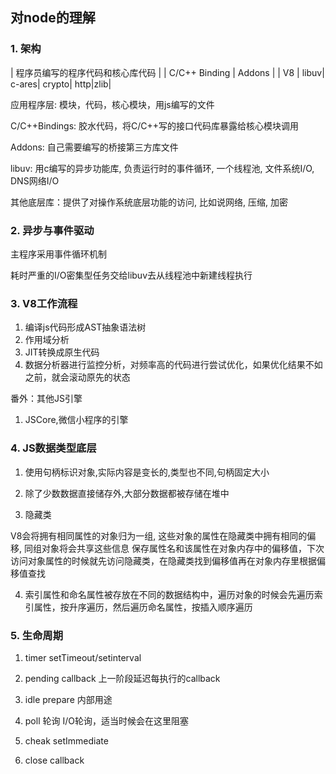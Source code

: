 ## 对node的理解

### 1. 架构

|  程序员编写的程序代码和核心库代码 |
|   C/C++ Binding  |   Addons      |
| V8 | libuv| c-ares| crypto| http|zlib|

应用程序层: 模块，代码，核心模块，用js编写的文件

C/C++Bindings: 胶水代码，将C/C++写的接口代码库暴露给核心模块调用

Addons: 自己需要编写的桥接第三方库文件

libuv: 用c编写的异步功能库, 负责运行时的事件循环, 一个线程池, 文件系统I/O, DNS网络I/O

其他底层库：提供了对操作系统底层功能的访问, 比如说网络, 压缩, 加密

### 2. 异步与事件驱动

主程序采用事件循环机制

耗时严重的I/O密集型任务交给libuv去从线程池中新建线程执行

### 3. V8工作流程

1. 编译js代码形成AST抽象语法树
2. 作用域分析
3. JIT转换成原生代码
4. 数据分析器进行监控分析，对频率高的代码进行尝试优化，如果优化结果不如之前，就会滚动原先的状态

番外：其他JS引擎

1. JSCore,微信小程序的引擎

### 4. JS数据类型底层

1. 使用句柄标识对象,实际内容是变长的,类型也不同,句柄固定大小

2. 除了少数数据直接储存外,大部分数据都被存储在堆中

3. 隐藏类

V8会将拥有相同属性的对象归为一组, 这些对象的属性在隐藏类中拥有相同的偏移, 同组对象将会共享这些信息
保存属性名和该属性在对象内存中的偏移值，下次访问对象属性的时候就先访问隐藏类，在隐藏类找到偏移值再在对象内存里根据偏移值查找

4. 索引属性和命名属性被存放在不同的数据结构中，遍历对象的时候会先遍历索引属性，按升序遍历，然后遍历命名属性，按插入顺序遍历

### 5. 生命周期
1. timer
setTimeout/setinterval

2. pending callback
上一阶段延迟每执行的callback

3. idle prepare
内部用途

4. poll 轮询
I/O轮询，适当时候会在这里阻塞

5. cheak
setImmediate

6. close callback

